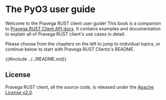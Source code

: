 # The PyO3 user guide

Welcome to the Pravega RUST client user guide! This book is a companion to [Pravega RUST Client API docs](https://docs.rs/pravega_native_client). 
It contains examples and documentation to explain all of Pravega RUST client's use cases in detail.

Please choose from the chapters on the left to jump to individual topics, or continue below to start with Pravega RUST Clients's README.

{{#include ../../README.md}}

## License

Pravega RUST client, all the source code, is released under the [Apache License v2.0](https://www.apache.org/licenses/LICENSE-2.0).
